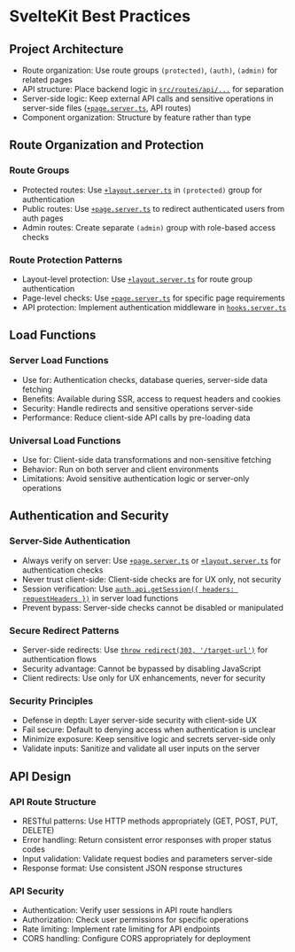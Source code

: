 # SvelteKit Best Practices

## Project Architecture

- Route organization: Use route groups `(protected)`, `(auth)`, `(admin)` for related pages
- API structure: Place backend logic in [`src/routes/api/...`](src/routes/api/) for separation
- Server-side logic: Keep external API calls and sensitive operations in server-side files ([`+page.server.ts`](src/routes/+page.server.ts), API routes)
- Component organization: Structure by feature rather than type

## Route Organization and Protection

### Route Groups

- Protected routes: Use [`+layout.server.ts`](<src/routes/(protected)/+layout.server.ts>) in `(protected)` group for authentication
- Public routes: Use [`+page.server.ts`](src/routes/+page.server.ts) to redirect authenticated users from auth pages
- Admin routes: Create separate `(admin)` group with role-based access checks

### Route Protection Patterns

- Layout-level protection: Use [`+layout.server.ts`](src/routes/+layout.server.ts) for route group authentication
- Page-level checks: Use [`+page.server.ts`](src/routes/+page.server.ts) for specific page requirements
- API protection: Implement authentication middleware in [`hooks.server.ts`](src/hooks.server.ts)

## Load Functions

### Server Load Functions

- Use for: Authentication checks, database queries, server-side data fetching
- Benefits: Available during SSR, access to request headers and cookies
- Security: Handle redirects and sensitive operations server-side
- Performance: Reduce client-side API calls by pre-loading data

### Universal Load Functions

- Use for: Client-side data transformations and non-sensitive fetching
- Behavior: Run on both server and client environments
- Limitations: Avoid sensitive authentication logic or server-only operations

## Authentication and Security

### Server-Side Authentication

- Always verify on server: Use [`+page.server.ts`](src/routes/+page.server.ts) or [`+layout.server.ts`](src/routes/+layout.server.ts) for authentication checks
- Never trust client-side: Client-side checks are for UX only, not security
- Session verification: Use [`auth.api.getSession({ headers: requestHeaders })`](src/lib/auth.ts) in server load functions
- Prevent bypass: Server-side checks cannot be disabled or manipulated

### Secure Redirect Patterns

- Server-side redirects: Use [`throw redirect(303, '/target-url')`](<src/routes/(protected)/+layout.server.ts:25>) for authentication flows
- Security advantage: Cannot be bypassed by disabling JavaScript
- Client redirects: Use only for UX enhancements, never for security

### Security Principles

- Defense in depth: Layer server-side security with client-side UX
- Fail secure: Default to denying access when authentication is unclear
- Minimize exposure: Keep sensitive logic and secrets server-side only
- Validate inputs: Sanitize and validate all user inputs on the server

## API Design

### API Route Structure

- RESTful patterns: Use HTTP methods appropriately (GET, POST, PUT, DELETE)
- Error handling: Return consistent error responses with proper status codes
- Input validation: Validate request bodies and parameters server-side
- Response format: Use consistent JSON response structures

### API Security

- Authentication: Verify user sessions in API route handlers
- Authorization: Check user permissions for specific operations
- Rate limiting: Implement rate limiting for API endpoints
- CORS handling: Configure CORS appropriately for deployment
